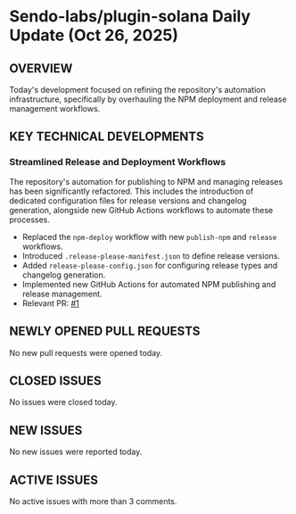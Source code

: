 # Sendo-labs/plugin-solana Daily Update (Oct 26, 2025)
## OVERVIEW 
Today's development focused on refining the repository's automation infrastructure, specifically by overhauling the NPM deployment and release management workflows.

## KEY TECHNICAL DEVELOPMENTS

### Streamlined Release and Deployment Workflows
The repository's automation for publishing to NPM and managing releases has been significantly refactored. This includes the introduction of dedicated configuration files for release versions and changelog generation, alongside new GitHub Actions workflows to automate these processes.
*   Replaced the `npm-deploy` workflow with new `publish-npm` and `release` workflows.
*   Introduced `.release-please-manifest.json` to define release versions.
*   Added `release-please-config.json` for configuring release types and changelog generation.
*   Implemented new GitHub Actions for automated NPM publishing and release management.
*   Relevant PR: [#1](https://github.com/Sendo-labs/plugin-solana/pull/1)

## NEWLY OPENED PULL REQUESTS
No new pull requests were opened today.

## CLOSED ISSUES
No issues were closed today.

## NEW ISSUES
No new issues were reported today.

## ACTIVE ISSUES
No active issues with more than 3 comments.